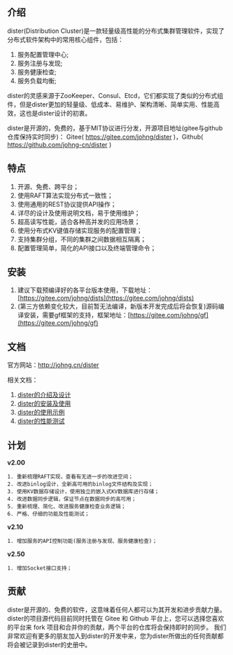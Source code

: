 
## 介绍
dister(Distribution Cluster)是一款轻量级高性能的分布式集群管理软件，实现了分布式软件架构中的常用核心组件，包括：
1. 服务配置管理中心;
2. 服务注册与发现;
3. 服务健康检查;
4. 服务负载均衡;

dister的灵感来源于ZooKeeper、Consul、Etcd，它们都实现了类似的分布式组件，但是dister更加的轻量级、低成本、易维护、架构清晰、简单实用、性能高效，这也是dister设计的初衷。

dister是开源的，免费的，基于MIT协议进行分发，开源项目地址(gitee与github仓库保持实时同步)： Gitee( https://gitee.com/johng/dister )，Github( https://github.com/johng-cn/dister )

## 特点

1. 开源、免费、跨平台；
1. 使用RAFT算法实现分布式一致性；
1. 使用通用的REST协议提供API操作；
1. 详尽的设计及使用说明文档，易于使用维护；
1. 超高读写性能，适合各种高并发的应用场景；
1. 使用分布式KV键值存储实现服务的配置管理；
1. 支持集群分组，不同的集群之间数据相互隔离；
1. 配置管理简单，简化的API接口以及终端管理命令；


## 安装
1. 建议下载预编译好的各平台版本使用，下载地址：[https://gitee.com/johng/dists](https://gitee.com/johng/dists)
2. (第三方依赖变化较大，目前暂无法编译，新版本开发完成后将会恢复)源码编译安装，需要gf框架的支持，框架地址：[https://gitee.com/johng/gf](https://gitee.com/johng/gf)




## 文档

官方网站：http://johng.cn/dister

相关文档：
1. [dister的介绍及设计](http://johng.cn/dister-brief/)
1. [dister的安装及使用](http://johng.cn/dister-installation-and-usage/)
1. [dister的使用示例](http://johng.cn/dister-example/)
1. [dister的性能测试](http://johng.cn/dister-performance-test/)

## 计划

**v2.00**

    1. 重新梳理RAFT实现，查看有无进一步的改进空间；
    2. 改进binlog设计，全新高可用的binlog文件结构及实现；
    3. 使用KV数据存储设计，使用独立的嵌入式KV数据库进行存储；
    4. 改进数据同步逻辑，保证节点在数据同步的高可用；
    5. 重新梳理、简化、改进服务健康检查业务逻辑；
    6. 严格、仔细的功能及性能测试；

**v2.10**

    1. 增加服务的API控制功能(服务注册与发现、服务健康检查)；

**v2.50**

    1. 增加Socket接口支持；

## 贡献

dister是开源的、免费的软件，这意味着任何人都可以为其开发和进步贡献力量。
dister的项目源代码目前同时托管在 Gitee 和 Github 平台上，您可以选择您喜欢的平台来 fork 项目和合并你的贡献，两个平台的仓库将会保持即时的同步。
我们非常欢迎有更多的朋友加入到dister的开发中来，您为dister所做出的任何贡献都将会被记录到dister的史册中。
